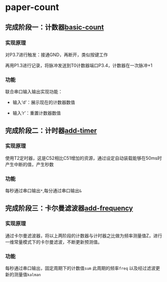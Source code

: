 # paper-count

## 完成阶段一：计数器[basic-count](https://github.com/easilylazy/paper-count/tree/basic-count)

### 实现原理

对P3.7进行触发：接通GND，再断开，类似按键工作

再用P1.3进行记录，将脉冲发送到T0计数器端口P3.4，计数器在一次脉冲+1

### 功能

联合串口输入输出实现功能：

- 输入‘d’：展示现在的计数器数值

- 输入‘r’：重置计数器数值

## 完成阶段二：计时器[add-timer](https://github.com/easilylazy/paper-count/tree/add-timer)

### 实现原理

使用T2定时器，这是C52相比C51增加的资源，通过设定自动装载能够在50ms时产生中断的值，产生秒数

### 功能

每秒通过串口输出`*`,每分通过串口输出`&`

## 完成阶段三：卡尔曼滤波器[add-frequency](https://github.com/easilylazy/paper-count/tree/add-frequency)

### 实现原理

通过卡尔曼滤波器，将以上两阶段的计数器与计时器之比做为频率测量值Z，进行一维常量模式下的卡尔曼滤波，不断更新预测值。

### 功能

每秒通过串口输出，固定周期下的计数值`sum` 此周期的频率`freq` 以及经过滤波更新的测量值`kalman`
